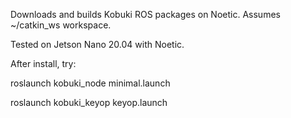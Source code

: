 Downloads and builds Kobuki ROS packages on Noetic.
Assumes ~/catkin_ws workspace.

Tested on Jetson Nano 20.04 with Noetic.

After install, try:

roslaunch kobuki_node minimal.launch

roslaunch kobuki_keyop keyop.launch 
